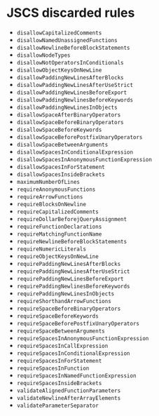 # JSCS discarded rules

* `disallowCapitalizedComments`
* `disallowNamedUnassignedFunctions`
* `disallowNewlineBeforeBlockStatements`
* `disallowNodeTypes`
* `disallowNotOperatorsInConditionals`
* `disallowObjectKeysOnNewLine`
* `disallowPaddingNewLinesAfterBlocks`
* `disallowPaddingNewLinesAfterUseStrict`
* `disallowPaddingNewLinesBeforeExport`
* `disallowPaddingNewlinesBeforeKeywords`
* `disallowPaddingNewLinesInObjects`
* `disallowSpaceAfterBinaryOperators`
* `disallowSpaceBeforeBinaryOperators`
* `disallowSpaceBeforeKeywords`
* `disallowSpaceBeforePostfixUnaryOperators`
* `disallowSpaceBetweenArguments`
* `disallowSpacesInConditionalExpression`
* `disallowSpacesInAnonymousFunctionExpression`
* `disallowSpacesInForStatement`
* `disallowSpacesInsideBrackets`
* `maximumNumberOfLines`
* `requireAnonymousFunctions`
* `requireArrowFunctions`
* `requireBlocksOnNewline`
* `requireCapitalizedComments`
* `requireDollarBeforejQueryAssignment`
* `requireFunctionDeclarations`
* `requireMatchingFunctionName`
* `requireNewlineBeforeBlockStatements`
* `requireNumericLiterals`
* `requireObjectKeysOnNewLine`
* `requirePaddingNewLinesAfterBlocks`
* `requirePaddingNewLinesAfterUseStrict`
* `requirePaddingNewLinesBeforeExport`
* `requirePaddingNewlinesBeforeKeywords`
* `requirePaddingNewLinesInObjects`
* `requireShorthandArrowFunctions`
* `requireSpaceBeforeBinaryOperators`
* `requireSpaceBeforeKeywords`
* `requireSpaceBeforePostfixUnaryOperators`
* `requireSpaceBetweenArguments`
* `requireSpacesInAnonymousFunctionExpression`
* `requireSpacesInCallExpression`
* `requireSpacesInConditionalExpression`
* `requireSpacesInForStatement`
* `requireSpacesInFunction`
* `requireSpacesInNamedFunctionExpression`
* `requireSpacesInsideBrackets`
* `validateAlignedFunctionParameters`
* `validateNewlineAfterArrayElements`
* `validateParameterSeparator`
